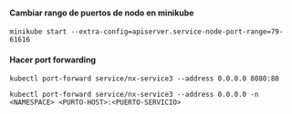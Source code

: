 #### Cambiar rango de puertos de nodo en minikube
`minikube start --extra-config=apiserver.service-node-port-range=79-61616`

#### Hacer port forwarding 
`kubectl port-forward service/nx-service3 --address 0.0.0.0 8080:80`

`kubectl port-forward service/nx-service3 --address 0.0.0.0 -n <NAMESPACE> <PURTO-HOST>:<PUERTO-SERVICIO>`
